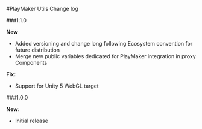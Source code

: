 #PlayMaker Utils Change log

###1.1.0

**New**  
- Added versioning and change long following Ecosystem convention for future distribution  
- Merge new public variables dedicated for PlayMaker integration in proxy Components


**Fix:**  
- Support for Unity 5 WebGL target  
  

###1.0.0

**New:**  
- Initial release

